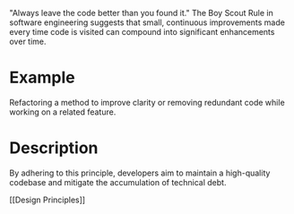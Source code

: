 "Always leave the code better than you found it." The Boy Scout Rule in software engineering suggests that small, continuous improvements made every time code is visited can compound into significant enhancements over time.

# Example
Refactoring a method to improve clarity or removing redundant code while working on a related feature.
# Description
By adhering to this principle, developers aim to maintain a high-quality codebase and mitigate the accumulation of technical debt.

[[Design Principles]]